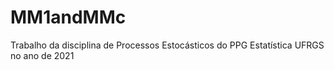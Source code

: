 # MM1andMMc
Trabalho da disciplina de Processos Estocásticos do PPG Estatística UFRGS no ano de 2021
